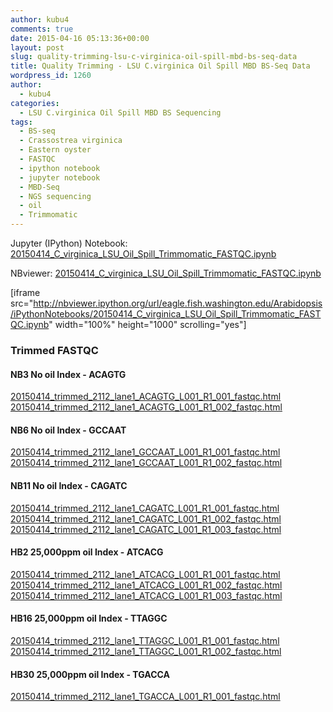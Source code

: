 ```yaml
---
author: kubu4
comments: true
date: 2015-04-16 05:13:36+00:00
layout: post
slug: quality-trimming-lsu-c-virginica-oil-spill-mbd-bs-seq-data
title: Quality Trimming - LSU C.virginica Oil Spill MBD BS-Seq Data
wordpress_id: 1260
author:
  - kubu4
categories:
  - LSU C.virginica Oil Spill MBD BS Sequencing
tags:
  - BS-seq
  - Crassostrea virginica
  - Eastern oyster
  - FASTQC
  - ipython notebook
  - jupyter notebook
  - MBD-Seq
  - NGS sequencing
  - oil
  - Trimmomatic
---
```


Jupyter (IPython) Notebook: [20150414_C_virginica_LSU_Oil_Spill_Trimmomatic_FASTQC.ipynb](http://eagle.fish.washington.edu/Arabidopsis/iPythonNotebooks/20150414_C_virginica_LSU_Oil_Spill_Trimmomatic_FASTQC.ipynb)

NBviewer: [20150414_C_virginica_LSU_Oil_Spill_Trimmomatic_FASTQC.ipynb](http://nbviewer.ipython.org/url/eagle.fish.washington.edu/Arabidopsis/iPythonNotebooks/20150414_C_virginica_LSU_Oil_Spill_Trimmomatic_FASTQC.ipynb)

[iframe src="http://nbviewer.ipython.org/url/eagle.fish.washington.edu/Arabidopsis/iPythonNotebooks/20150414_C_virginica_LSU_Oil_Spill_Trimmomatic_FASTQC.ipynb" width="100%" height="1000" scrolling="yes"]



### Trimmed FASTQC





#### NB3 No oil Index - ACAGTG



[20150414_trimmed_2112_lane1_ACAGTG_L001_R1_001_fastqc.html](http://eagle.fish.washington.edu/Arabidopsis/20150414_trimmed_2112_lane1_ACAGTG_L001_R1_001_fastqc.html)
[20150414_trimmed_2112_lane1_ACAGTG_L001_R1_002_fastqc.html](http://eagle.fish.washington.edu/Arabidopsis/20150414_trimmed_2112_lane1_ACAGTG_L001_R1_002_fastqc.html)



#### 





#### NB6 No oil Index - GCCAAT



[20150414_trimmed_2112_lane1_GCCAAT_L001_R1_001_fastqc.html](http://eagle.fish.washington.edu/Arabidopsis/20150414_trimmed_2112_lane1_GCCAAT_L001_R1_001_fastqc.html)
[20150414_trimmed_2112_lane1_GCCAAT_L001_R1_002_fastqc.html](http://eagle.fish.washington.edu/Arabidopsis/20150414_trimmed_2112_lane1_GCCAAT_L001_R1_002_fastqc.html)



#### 





#### NB11 No oil Index - CAGATC



[20150414_trimmed_2112_lane1_CAGATC_L001_R1_001_fastqc.html](http://eagle.fish.washington.edu/Arabidopsis/20150414_trimmed_2112_lane1_CAGATC_L001_R1_001_fastqc.html)
[20150414_trimmed_2112_lane1_CAGATC_L001_R1_002_fastqc.html](http://eagle.fish.washington.edu/Arabidopsis/20150414_trimmed_2112_lane1_CAGATC_L001_R1_002_fastqc.html)
[20150414_trimmed_2112_lane1_CAGATC_L001_R1_003_fastqc.html](http://eagle.fish.washington.edu/Arabidopsis/20150414_trimmed_2112_lane1_CAGATC_L001_R1_003_fastqc.html)



#### 





#### HB2 25,000ppm oil Index - ATCACG



[20150414_trimmed_2112_lane1_ATCACG_L001_R1_001_fastqc.html](http://eagle.fish.washington.edu/Arabidopsis/20150414_trimmed_2112_lane1_ATCACG_L001_R1_001_fastqc.html)
[20150414_trimmed_2112_lane1_ATCACG_L001_R1_002_fastqc.html](http://eagle.fish.washington.edu/Arabidopsis/20150414_trimmed_2112_lane1_ATCACG_L001_R1_002_fastqc.html)
[20150414_trimmed_2112_lane1_ATCACG_L001_R1_003_fastqc.html](http://eagle.fish.washington.edu/Arabidopsis/20150414_trimmed_2112_lane1_ATCACG_L001_R1_003_fastqc.html)



#### 





#### HB16 25,000ppm oil Index - TTAGGC



[20150414_trimmed_2112_lane1_TTAGGC_L001_R1_001_fastqc.html](http://eagle.fish.washington.edu/Arabidopsis/20150414_trimmed_2112_lane1_TTAGGC_L001_R1_001_fastqc.html)
[20150414_trimmed_2112_lane1_TTAGGC_L001_R1_002_fastqc.html](http://eagle.fish.washington.edu/Arabidopsis/20150414_trimmed_2112_lane1_TTAGGC_L001_R1_002_fastqc.html)



#### 





#### HB30 25,000ppm oil Index - TGACCA



[20150414_trimmed_2112_lane1_TGACCA_L001_R1_001_fastqc.html](http://eagle.fish.washington.edu/Arabidopsis/20150414_trimmed_2112_lane1_TGACCA_L001_R1_001_fastqc.html)
